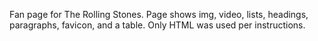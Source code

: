 Fan page for The Rolling Stones.
Page shows img, video, lists, headings, paragraphs, favicon, and a table.
Only HTML was used per instructions. 

